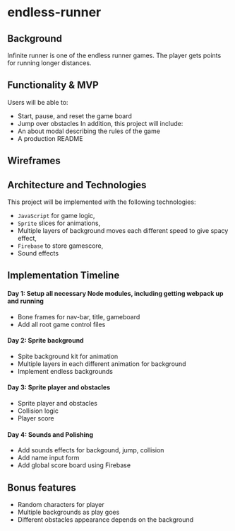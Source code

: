 # endless-runner
## Background
Infinite runner is one of the endless runner games. The player gets points for running longer distances.

## Functionality & MVP
Users will be able to:
* Start, pause, and reset the game board
* Jump over obstacles
In addition, this project will include:
* An about modal describing the rules of the game
* A production README

## Wireframes


## Architecture and Technologies
This project will be implemented with the following technologies:
* `JavaScript` for game logic,
* `Sprite` slices for animations,
* Multiple layers of background moves each different speed to give spacy effect,
* `Firebase` to store gamescore,
* Sound effects

## Implementation Timeline
#### Day 1: Setup all necessary Node modules, including getting webpack up and running
* Bone frames for nav-bar, title, gameboard
* Add all root game control files
#### Day 2: Sprite background 
* Spite background kit for animation
* Multiple layers in each different animation for background
* Implement endless backgrounds 
#### Day 3: Sprite player and obstacles
* Sprite player and obstacles
* Collision logic
* Player score
#### Day 4: Sounds and Polishing 
* Add sounds effects for backgound, jump, collision
* Add name input form
* Add global score board using Firebase

## Bonus features
* Random characters for player
* Multiple backgrounds as play goes
* Different obstacles appearance depends on the background
